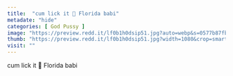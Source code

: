 ```yaml
---
title:  "cum lick it 🥺 Florida babi"
metadate: "hide"
categories: [ God Pussy ]
image: "https://preview.redd.it/lf0b1h0dsip51.jpg?auto=webp&s=0577b87fb95b86e7d0ff834fc95d1c53432a2f02"
thumb: "https://preview.redd.it/lf0b1h0dsip51.jpg?width=1080&crop=smart&auto=webp&s=d11148b75a3c90665837622cc705ed704f4fcad3"
visit: ""
---
```

cum lick it 🥺 Florida babi
